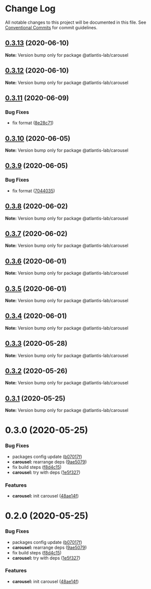 # Change Log

All notable changes to this project will be documented in this file.
See [Conventional Commits](https://conventionalcommits.org) for commit guidelines.

## [0.3.13](https://github.com/Atlantis-Lab/uikit/compare/@atlantis-lab/carousel@0.3.12...@atlantis-lab/carousel@0.3.13) (2020-06-10)

**Note:** Version bump only for package @atlantis-lab/carousel





## [0.3.12](https://github.com/Atlantis-Lab/uikit/compare/@atlantis-lab/carousel@0.3.11...@atlantis-lab/carousel@0.3.12) (2020-06-10)

**Note:** Version bump only for package @atlantis-lab/carousel





## [0.3.11](https://github.com/Atlantis-Lab/uikit/compare/@atlantis-lab/carousel@0.3.10...@atlantis-lab/carousel@0.3.11) (2020-06-09)


### Bug Fixes

* fix format ([8e28c71](https://github.com/Atlantis-Lab/uikit/commit/8e28c7179d7472dfafc60612bee898cfb328dec7))





## [0.3.10](https://github.com/Atlantis-Lab/uikit/compare/@atlantis-lab/carousel@0.3.9...@atlantis-lab/carousel@0.3.10) (2020-06-05)

**Note:** Version bump only for package @atlantis-lab/carousel

## [0.3.9](https://github.com/Atlantis-Lab/uikit/compare/@atlantis-lab/carousel@0.3.8...@atlantis-lab/carousel@0.3.9) (2020-06-05)

### Bug Fixes

- fix format ([7044035](https://github.com/Atlantis-Lab/uikit/commit/7044035b873661f5be1833844155feff77899f1d))

## [0.3.8](https://github.com/Atlantis-Lab/uikit/compare/@atlantis-lab/carousel@0.3.7...@atlantis-lab/carousel@0.3.8) (2020-06-02)

**Note:** Version bump only for package @atlantis-lab/carousel

## [0.3.7](https://github.com/Atlantis-Lab/uikit/compare/@atlantis-lab/carousel@0.3.6...@atlantis-lab/carousel@0.3.7) (2020-06-02)

**Note:** Version bump only for package @atlantis-lab/carousel

## [0.3.6](https://github.com/Atlantis-Lab/uikit/compare/@atlantis-lab/carousel@0.3.5...@atlantis-lab/carousel@0.3.6) (2020-06-01)

**Note:** Version bump only for package @atlantis-lab/carousel

## [0.3.5](https://github.com/Atlantis-Lab/uikit/compare/@atlantis-lab/carousel@0.3.4...@atlantis-lab/carousel@0.3.5) (2020-06-01)

**Note:** Version bump only for package @atlantis-lab/carousel

## [0.3.4](https://github.com/Atlantis-Lab/uikit/compare/@atlantis-lab/carousel@0.3.2...@atlantis-lab/carousel@0.3.4) (2020-06-01)

**Note:** Version bump only for package @atlantis-lab/carousel

## [0.3.3](https://github.com/Atlantis-Lab/uikit/compare/@atlantis-lab/carousel@0.3.2...@atlantis-lab/carousel@0.3.3) (2020-05-28)

**Note:** Version bump only for package @atlantis-lab/carousel

## [0.3.2](https://github.com/Atlantis-Lab/uikit/compare/@atlantis-lab/carousel@0.3.1...@atlantis-lab/carousel@0.3.2) (2020-05-26)

**Note:** Version bump only for package @atlantis-lab/carousel

## [0.3.1](https://github.com/Atlantis-Lab/uikit/compare/@atlantis-lab/carousel@0.3.0...@atlantis-lab/carousel@0.3.1) (2020-05-25)

**Note:** Version bump only for package @atlantis-lab/carousel

# 0.3.0 (2020-05-25)

### Bug Fixes

- packages config update ([b07017f](https://github.com/Atlantis-Lab/uikit/commit/b07017fc2ab910122597074bd77ccd9a18f81ae6))
- **carousel:** rearrange deps ([9ae5079](https://github.com/Atlantis-Lab/uikit/commit/9ae5079446459fe3712db0c9b76d78aea6c1e66f))
- fix build steps ([f8d4c15](https://github.com/Atlantis-Lab/uikit/commit/f8d4c1503295e7b35713fb5dc30e46e65d712aa1))
- **carousel:** try with deps ([1e5f327](https://github.com/Atlantis-Lab/uikit/commit/1e5f3279b38e07112fe1ed4fc16242e6b015622d))

### Features

- **carousel:** init carousel ([48ae14f](https://github.com/Atlantis-Lab/uikit/commit/48ae14fb76451950687770bc9cadc6c405adc84d))

# 0.2.0 (2020-05-25)

### Bug Fixes

- packages config update ([b07017f](https://github.com/Atlantis-Lab/uikit/commit/b07017fc2ab910122597074bd77ccd9a18f81ae6))
- **carousel:** rearrange deps ([9ae5079](https://github.com/Atlantis-Lab/uikit/commit/9ae5079446459fe3712db0c9b76d78aea6c1e66f))
- fix build steps ([f8d4c15](https://github.com/Atlantis-Lab/uikit/commit/f8d4c1503295e7b35713fb5dc30e46e65d712aa1))
- **carousel:** try with deps ([1e5f327](https://github.com/Atlantis-Lab/uikit/commit/1e5f3279b38e07112fe1ed4fc16242e6b015622d))

### Features

- **carousel:** init carousel ([48ae14f](https://github.com/Atlantis-Lab/uikit/commit/48ae14fb76451950687770bc9cadc6c405adc84d))
